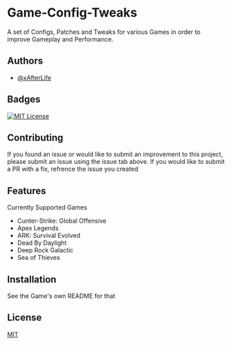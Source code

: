 # Game-Config-Tweaks

A set of Configs, Patches and Tweaks for various Games in order to improve Gameplay and Performance.


## Authors

- [@xAfterLife](https://www.github.com/xAfterLife)


## Badges

[![MIT License](https://img.shields.io/badge/License-MIT-green.svg)](https://choosealicense.com/licenses/mit/)


## Contributing

If you found an issue or would like to submit an improvement to this project, please submit an issue using the issue tab above. If you would like to submit a PR with a fix, refrence the issue you created


## Features

Currently Supported Games
<ul>
    <li>Cunter-Strike: Global Offensive</li>
    <li>Apex Legends</li>
    <li>ARK: Survival Evolved</li>
    <li>Dead By Daylight</li>
    <li>Deep Rock Galactic</li>
    <li>Sea of Thieves</li>
</ul>


## Installation

See the Game's own README for that

    
## License

[MIT](https://choosealicense.com/licenses/mit/)